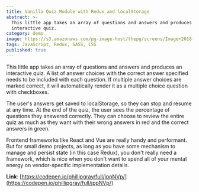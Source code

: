 ```yaml
---
title: Vanilla Quiz Module with Redux and localStorage
abstract: >-
  This little app takes an array of questions and answers and produces an
  interactive quiz.
category: demo
image: https://s3.amazonaws.com/pg-image-host/thepg/screens/Image+2018-08-07+at+6.17.14+PM.png
tags: JavaScript, Redux, SASS, CSS
published: true
---
```


This little app takes an array of questions and answers and produces an interactive quiz. A list of answer choices with the correct answer specified needs to be included with each question. If multiple answer choices are marked correct, it will automatically render it as a multiple choice question with checkboxes.

The user's answers get saved to localStorage, so they can stop and resume at any time. At the end of the quiz, the user sees the percentage of questions they answered correctly. They can choose to review the entire quiz as much as they want with their wrong answers in red and the correct answers in green.

Frontend frameworks like React and Vue are really handy and performant. But for small demo projects, as long as you have some mechanism to manage and persist state (in this case Redux), you don't really need a framework, which is nice when you don't want to spend all of your mental energy on vendor-specific implementation details.

**Link**: [https://codepen.io/phillipgray/full/jppNVp/](https://codepen.io/phillipgray/full/jppNVp/)
